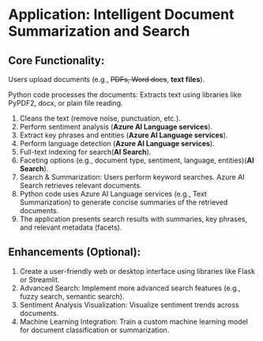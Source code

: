 # Application: Intelligent Document Summarization and Search

## Core Functionality:

Users upload documents (e.g., ~~PDFs, Word docs~~, **text files**).

Python code processes the documents:
Extracts text using libraries like PyPDF2, docx, or plain file reading. 

  1. Cleans the text (remove noise, punctuation, etc.).
  2. Perform sentiment analysis (**Azure AI Language services**).
  3. Extract key phrases and entities (**Azure AI Language services**).
  4. Perform language detection (**Azure AI Language services**).
  5. Full-text indexing for search(**AI Search**).
  6. Faceting options (e.g., document type, sentiment, language, entities)(**AI Search**).
  7. Search & Summarization: Users perform keyword searches. Azure AI Search retrieves relevant documents. 
  8. Python code uses Azure AI Language services (e.g., Text Summarization) to generate concise summaries of the retrieved documents. 
  9. The application presents search results with summaries, key phrases, and relevant metadata (facets). 

## Enhancements (Optional):

1. Create a user-friendly web or desktop interface using libraries like Flask or Streamlit.
2. Advanced Search: Implement more advanced search features (e.g., fuzzy search, semantic search).
3. Sentiment Analysis Visualization: Visualize sentiment trends across documents.
4. Machine Learning Integration: Train a custom machine learning model for document classification or summarization.